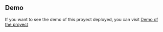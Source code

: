 ## Demo
If you want to see the demo of this proyect deployed, you can visit [Demo of the proyect](lucid-dijkstra-65d92b.netlify.app)
